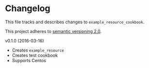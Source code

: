 # Changelog

This file tracks and describes changes to `example_resource_cookbook`.

This project adheres to [semantic versioning 2.0][semver].

v0.1.0 (2016-03-16)

- Creates `example_resource`
- Creates test cookbook
- Supports Centos

[semver]: http://semver.org/
